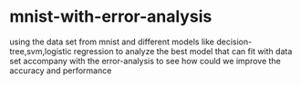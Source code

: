 # mnist-with-error-analysis
using the data set from mnist and different models like decision-tree,svm,logistic regression to analyze the best model that can fit with data set
accompany with the error-analysis to see how could we improve the accuracy and performance

